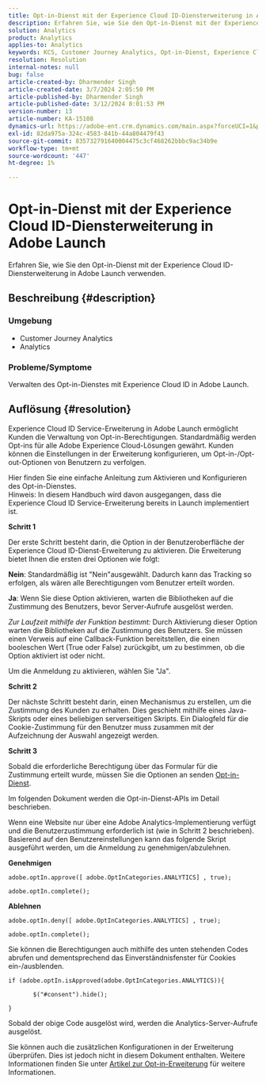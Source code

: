 ```yaml
---
title: Opt-in-Dienst mit der Experience Cloud ID-Diensterweiterung in Adobe Launch
description: Erfahren Sie, wie Sie den Opt-in-Dienst mit der Experience Cloud ID-Diensterweiterung in Adobe Launch verwenden.
solution: Analytics
product: Analytics
applies-to: Analytics
keywords: KCS, Customer Journey Analytics, Opt-in-Dienst, Experience Cloud ID-Diensterweiterung, Adobe Launch, Adobe Analytics
resolution: Resolution
internal-notes: null
bug: false
article-created-by: Dharmender Singh
article-created-date: 3/7/2024 2:05:50 PM
article-published-by: Dharmender Singh
article-published-date: 3/12/2024 8:01:53 PM
version-number: 13
article-number: KA-15108
dynamics-url: https://adobe-ent.crm.dynamics.com/main.aspx?forceUCI=1&pagetype=entityrecord&etn=knowledgearticle&id=9324ddc9-8bdc-ee11-904d-6045bd006d92
exl-id: 82da975a-324c-4583-841b-44a804479f43
source-git-commit: 835732791640004475c3cf468262bbbc9ac34b9e
workflow-type: tm+mt
source-wordcount: '447'
ht-degree: 1%

---
```


# Opt-in-Dienst mit der Experience Cloud ID-Diensterweiterung in Adobe Launch


Erfahren Sie, wie Sie den Opt-in-Dienst mit der Experience Cloud ID-Diensterweiterung in Adobe Launch verwenden.

## Beschreibung {#description}


### Umgebung

- Customer Journey Analytics
- Analytics




### Probleme/Symptome

Verwalten des Opt-in-Dienstes mit Experience Cloud ID in Adobe Launch.


## Auflösung {#resolution}


Experience Cloud ID Service-Erweiterung in Adobe Launch ermöglicht Kunden die Verwaltung von Opt-in-Berechtigungen. Standardmäßig werden Opt-ins für alle Adobe Experience Cloud-Lösungen gewährt. Kunden können die Einstellungen in der Erweiterung konfigurieren, um Opt-in-/Opt-out-Optionen von Benutzern zu verfolgen.

Hier finden Sie eine einfache Anleitung zum Aktivieren und Konfigurieren des Opt-in-Dienstes.
<br>Hinweis: In diesem Handbuch wird davon ausgegangen, dass die Experience Cloud ID Service-Erweiterung bereits in Launch implementiert ist.<br>


<b>Schritt 1</b>

Der erste Schritt besteht darin, die Option in der Benutzeroberfläche der Experience Cloud ID-Dienst-Erweiterung zu aktivieren. Die Erweiterung bietet Ihnen die ersten drei Optionen wie folgt:

<b>Nein</b>: Standardmäßig ist &quot;Nein&quot;ausgewählt. Dadurch kann das Tracking so erfolgen, als wären alle Berechtigungen vom Benutzer erteilt worden.

<b>Ja</b>: Wenn Sie diese Option aktivieren, warten die Bibliotheken auf die Zustimmung des Benutzers, bevor Server-Aufrufe ausgelöst werden.

*Zur Laufzeit mithilfe der Funktion bestimmt:* Durch Aktivierung dieser Option warten die Bibliotheken auf die Zustimmung des Benutzers. Sie müssen einen Verweis auf eine Callback-Funktion bereitstellen, die einen booleschen Wert (True oder False) zurückgibt, um zu bestimmen, ob die Option aktiviert ist oder nicht.

Um die Anmeldung zu aktivieren, wählen Sie &quot;Ja&quot;.



<b>Schritt 2</b>

Der nächste Schritt besteht darin, einen Mechanismus zu erstellen, um die Zustimmung des Kunden zu erhalten. Dies geschieht mithilfe eines Java-Skripts oder eines beliebigen serverseitigen Skripts. Ein Dialogfeld für die Cookie-Zustimmung für den Benutzer muss zusammen mit der Aufzeichnung der Auswahl angezeigt werden.



<b>Schritt 3</b>

Sobald die erforderliche Berechtigung über das Formular für die Zustimmung erteilt wurde, müssen Sie die Optionen an senden [Opt-in-Dienst](https://experienceleague.adobe.com/docs/id-service/using/implementation/opt-in-service/launch.html).

Im folgenden Dokument werden die Opt-in-Dienst-APIs im Detail beschrieben.

Wenn eine Website nur über eine Adobe Analytics-Implementierung verfügt und die Benutzerzustimmung erforderlich ist (wie in Schritt 2 beschrieben). Basierend auf den Benutzereinstellungen kann das folgende Skript ausgeführt werden, um die Anmeldung zu genehmigen/abzulehnen.

<b>Genehmigen</b>


```
adobe.optIn.approve([ adobe.OptInCategories.ANALYTICS] , true);

adobe.optIn.complete();
```




<b>Ablehnen</b>


```
adobe.optIn.deny([ adobe.OptInCategories.ANALYTICS] , true);

adobe.optIn.complete();
```




Sie können die Berechtigungen auch mithilfe des unten stehenden Codes abrufen und dementsprechend das Einverständnisfenster für Cookies ein-/ausblenden.


```
if (adobe.optIn.isApproved(adobe.OptInCategories.ANALYTICS)){

       $("#consent").hide();

}
```




Sobald der obige Code ausgelöst wird, werden die Analytics-Server-Aufrufe ausgelöst.

Sie können auch die zusätzlichen Konfigurationen in der Erweiterung überprüfen. Dies ist jedoch nicht in diesem Dokument enthalten. Weitere Informationen finden Sie unter [Artikel zur Opt-in-Erweiterung](https://experienceleague.adobe.com/docs/id-service/using/implementation/opt-in-service/launch.html) für weitere Informationen.
